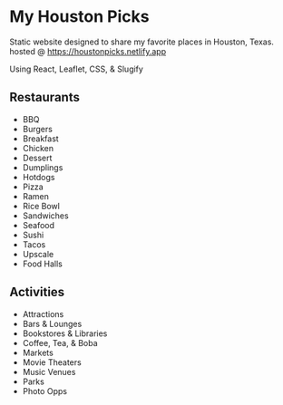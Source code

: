 # My Houston Picks

Static website designed to share my favorite places in Houston, Texas.
hosted @ https://houstonpicks.netlify.app

Using React, Leaflet, CSS, & Slugify

## Restaurants

- BBQ
- Burgers
- Breakfast
- Chicken
- Dessert
- Dumplings
- Hotdogs
- Pizza
- Ramen
- Rice Bowl
- Sandwiches
- Seafood
- Sushi
- Tacos
- Upscale
- Food Halls

## Activities

- Attractions
- Bars & Lounges
- Bookstores & Libraries
- Coffee, Tea, & Boba
- Markets
- Movie Theaters
- Music Venues
- Parks
- Photo Opps
